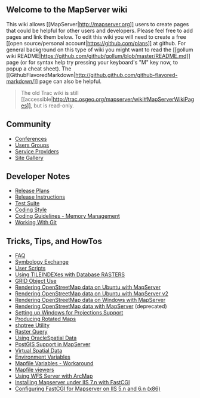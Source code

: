 ## Welcome to the MapServer wiki

This wiki allows [[MapServer|http://mapserver.org]] users to create pages that could be helpful for other users and developers.  Please feel free to add pages and link them below.  To edit this wiki you will need to create a free [[open source/personal account|https://github.com/plans]] at github.  For general background on this type of wiki you might want to read the [[gollum wiki README|https://github.com/github/gollum/blob/master/README.md]] page (or for syntax help try pressing your keyboard's "M" key now, to popup a cheat sheet).  The [[GithubFlavoredMarkdown|http://github.github.com/github-flavored-markdown/]] page can also be helpful.

>
> The old Trac wiki is still [[accessible|http://trac.osgeo.org/mapserver/wiki#MapServerWikiPages]], but is read-only.
>

## Community
* [Conferences](/mapserver/mapserver/wiki/MapServer-Conferences)
* [Users Groups](/mapserver/mapserver/wiki/MUGs)
* [Service Providers](/mapserver/mapserver/wiki/MapServer-Service-Providers)
* [Site Gallery](/mapserver/mapserver/wiki/MapServer-Site-Gallery)

## Developer Notes
* [Release Plans](wiki/ReleasePlans)
* [Release Instructions](wiki/MapServerReleasePackagingHowTo)
* [Test Suite](wiki/Test-Suite)
* [Coding Style](wiki/CodingStyle)
* [Coding Guidelines - Memory Management](wiki/CodingGuidelines)
* [Working With Git](wiki/WorkingWithGit)

## Tricks, Tips, and HowTos
* [FAQ](/mapserver/mapserver/wiki/FAQ)
* [Symbology Exchange](/mapserver/mapserver/wiki/MapServer-Symbology-Exchange)
* [User Scripts](/mapserver/mapserver/wiki/UserScripts)
* [Using TILEINDEXes with Database RASTERS](/mapserver/mapserver/wiki/MapServer-TILEINDEXes-with-Database-RASTERS)
* [GRID Object Use](/mapserver/mapserver/wiki/MapServerGrid)
* [Rendering OpenStreetMap data on Ubuntu with MapServer](/mapserver/mapserver/wiki/RenderingOsmDataUbuntu)
* [Rendering OpenStreetMap data on Ubuntu with MapServer v2](/mapserver/mapserver/wiki/RenderingOsmDataOnUbuntuv2)
* [Rendering OpenStreetMap data on Windows with MapServer](/mapserver/mapserver/wiki/RenderingOsmDataWindows)
* [Rendering OpenStreetMap data with MapServer](/mapserver/mapserver/wiki/RenderingOsmData) (deprecated)
* [Setting up Windows for Projections Support](/mapserver/mapserver/wiki/WindowsProjHowto)
* [Producing Rotated Maps](/mapserver/mapserver/wiki/MapRotation)
* [shptree Utility](/mapserver/mapserver/wiki/ShpTree)
* [Raster Query](/mapserver/mapserver/wiki/RasterQuery)
* [Using OracleSpatial Data](/mapserver/mapserver/wiki/OracleSpatial)
* [PostGIS Support in MapServer](/mapserver/mapserver/wiki/PostGIS)
* [Virtual Spatial Data](/mapserver/mapserver/wiki/VirtualSpatialData)
* [Environment Variables](/mapserver/mapserver/wiki/EnvironmentVariables)
* [Mapfile Variables - Workaround](/mapserver/mapserver/wiki/Virtual-Mapfile-variables---using-includes)
* [Mapfile viewers](/mapserver/mapserver/wiki/MapFile-viewers)
* [Using WFS Server with ArcMap](/mapserver/mapserver/wiki/WFS-Server-working-with-ArcGIS-Data-Interoperability-Extensions)
* [Installing Mapserver under IIS 7.n with FastCGI](/mapserver/mapserver/wiki/Installing-Mapserver-under-IIS-7.n-with-FastCGI)
* [Configuring FastCGI for Mapserver on IIS 5.n and 6.n (x86)](/mapserver/mapserver/wiki/Configuring-FastCGI-for-Mapserver-on-IIS-5.n-and-6.n-(x86))